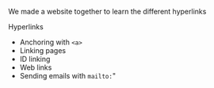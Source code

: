 We made a website together to learn the different hyperlinks

Hyperlinks
- Anchoring with `<a>`
- Linking pages
- ID linking
- Web links
- Sending emails with `mailto:`"
